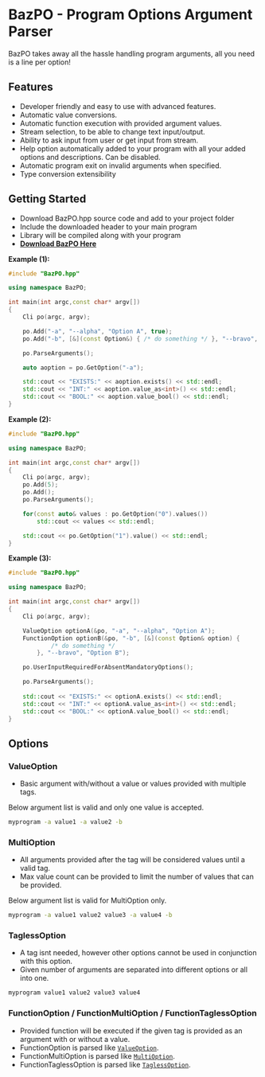 # BazPO - Program Options Argument Parser

BazPO takes away all the hassle handling program arguments, all you need is a line per option!

## Features

- Developer friendly and easy to use with advanced features.
- Automatic value conversions.
- Automatic function execution with provided argument values.
- Stream selection, to be able to change text input/output.
- Ability to ask input from user or get input from stream.
- Help option automatically added to your program with all your added options and descriptions. Can be disabled.
- Automatic program exit on invalid arguments when specified.
- Type conversion extensibility

## Getting Started

- Download BazPO.hpp source code and add to your project folder
- Include the downloaded header to your main program
- Library will be compiled along with your program
- **[Download BazPO Here](www.google.com)**

**Example (1):**

```c++
#include "BazPO.hpp"

using namespace BazPO;

int main(int argc,const char* argv[])
{
    Cli po(argc, argv);

    po.Add("-a", "--alpha", "Option A", true);
    po.Add("-b", [&](const Option&) { /* do something */ }, "--bravo", "Option B");

    po.ParseArguments();

    auto aoption = po.GetOption("-a");

    std::cout << "EXISTS:" << aoption.exists() << std::endl;
    std::cout << "INT:" << aoption.value_as<int>() << std::endl;
    std::cout << "BOOL:" << aoption.value_bool() << std::endl;
}
```

**Example (2):**

```c++
#include "BazPO.hpp"

using namespace BazPO;

int main(int argc,const char* argv[])
{
    Cli po(argc, argv);
    po.Add(5);
    po.Add();
    po.ParseArguments();

    for(const auto& values : po.GetOption("0").values())
        std::cout << values << std::endl;

    std::cout << po.GetOption("1").value() << std::endl;
}
```

**Example (3):**

```c++
#include "BazPO.hpp"

using namespace BazPO;

int main(int argc,const char* argv[])
{
    Cli po(argc, argv);

    ValueOption optionA(&po, "-a", "--alpha", "Option A");
    FunctionOption optionB(&po, "-b", [&](const Option& option) {
            /* do something */
        }, "--bravo", "Option B");

    po.UserInputRequiredForAbsentMandatoryOptions();

    po.ParseArguments();
    
    std::cout << "EXISTS:" << optionA.exists() << std::endl;
    std::cout << "INT:" << optionA.value_as<int>() << std::endl;
    std::cout << "BOOL:" << optionA.value_bool() << std::endl;
}
```

## Options

### **ValueOption**

- Basic argument with/without a value or values provided with multiple tags.

Below argument list is valid and only one value is accepted.

```sh
myprogram -a value1 -a value2 -b
```

### **MultiOption**

- All arguments provided after the tag will be considered values until a valid tag.
- Max value count can be provided to limit the number of values that can be provided.

Below argument list is valid for MultiOption only.

```sh
myprogram -a value1 value2 value3 -a value4 -b
```

### **TaglessOption**

- A tag isnt needed, however other options cannot be used in conjunction with this option.
- Given number of arguments are separated into different options or all into one.
  
```sh
myprogram value1 value2 value3 value4
```

### **FunctionOption / FunctionMultiOption / FunctionTaglessOption**

- Provided function will be executed if the given tag is provided as an argument with or without a value.
- FunctionOption is parsed like [`ValueOption`](###ValueOption).
- FunctionMultiOption is parsed like [`MultiOption`](###MultiOption).
- FunctionTaglessOption is parsed like [`TaglessOption`](###TaglessOption).